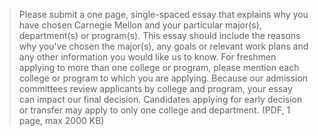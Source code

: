 > Please submit a one page, single-spaced essay that explains
  why you have chosen Carnegie Mellon and your particular major(s),
  department(s) or program(s). This essay should include the reasons
  why you've chosen the major(s), any goals or relevant work plans
  and any other information you would like us to know. For freshmen
  applying to more than one college or program, please mention each
  college or program to which you are applying. Because our admission
  committees review applicants by college and program, your essay can
  impact our final decision. Candidates applying for early decision
  or transfer may apply to only one college and department.
  (PDF, 1 page, max 2000 KB)
